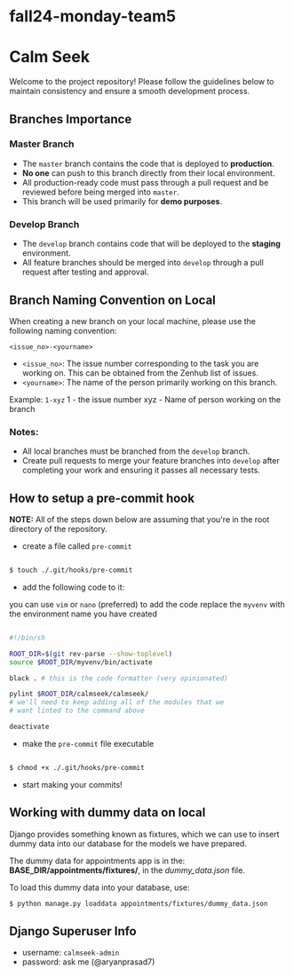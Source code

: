 # fall24-monday-team5

# Calm Seek

Welcome to the project repository! Please follow the guidelines below to maintain consistency and ensure a smooth development process.

## Branches Importance

### Master Branch
- The `master` branch contains the code that is deployed to **production**.
- **No one** can push to this branch directly from their local environment.
- All production-ready code must pass through a pull request and be reviewed before being merged into `master`.
- This branch will be used primarily for **demo purposes**.

### Develop Branch
- The `develop` branch contains code that will be deployed to the **staging** environment.
- All feature branches should be merged into `develop` through a pull request after testing and approval.

## Branch Naming Convention on Local

When creating a new branch on your local machine, please use the following naming convention:

```<issue_no>-<yourname>```

- `<issue_no>`: The issue number corresponding to the task you are working on. This can be obtained from the Zenhub list of issues.
- `<yourname>`: The name of the person primarily working on this branch.

Example: `1-xyz`
1 - the issue number
xyz - Name of person working on the branch

### Notes:
- All local branches must be branched from the `develop` branch.
- Create pull requests to merge your feature branches into `develop` after completing your work and ensuring it passes all necessary tests.


## How to setup a pre-commit hook

**NOTE:** All of the steps down below are assuming that you're in the root directory of the repository.

- create a file called `pre-commit`

```sh

$ touch ./.git/hooks/pre-commit

```

- add the following code to it:

you can use `vim` or `nano` (preferred) to add the code
replace the `myvenv` with the environment name you have created

```sh

#!/bin/sh

ROOT_DIR=$(git rev-parse --show-toplevel)
source $ROOT_DIR/myvenv/bin/activate

black . # this is the code formatter (very opinionated)

pylint $ROOT_DIR/calmseek/calmseek/
# we'll need to keep adding all of the modules that we
# want linted to the command above

deactivate

```

- make the `pre-commit` file executable

```sh

$ chmod +x ./.git/hooks/pre-commit

```

- start making your commits!


## Working with dummy data on local

Django provides something known as fixtures, which we can use to insert dummy data into our database for the models we have prepared.

The dummy data for appointments app is in the: **BASE_DIR/appointments/fixtures/**, in the *dummy_data.json* file.

To load this dummy data into your database, use:
```sh
$ python manage.py loaddata appointments/fixtures/dummy_data.json
```

## Django Superuser Info

- username: `calmseek-admin`
- password: ask me (@aryanprasad7)